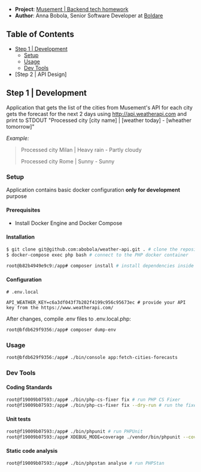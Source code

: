 - **Project**: [Musement | Backend tech homework](https://gist.github.com/hpatoio/3aeea8159fb9046a2feba75d39a8d21e)
- **Author**: Anna Bobola, Senior Software Developer at [Boldare](https://www.boldare.com/) 

<!-- TABLE OF CONTENTS -->

## Table of Contents
- [Step 1 | Development](#step-1--development)
    * [Setup](#setup)
    * [Usage](#usage)
    * [Dev Tools](#dev-tools)
- [Step 2 | API Design]

## Step 1 | Development

Application that gets the list of the cities from Musement's API for each city gets the forecast for the next 2 days using http://api.weatherapi.com and print to STDOUT "Processed city [city name] | [weather today] - [wheather tomorrow]"

*Example:*
> Processed city Milan | Heavy rain - Partly cloudy
>
> Processed city Rome | Sunny - Sunny

### Setup

Application contains basic docker configuration **only for development** purpose

#### Prerequisites

- Install Docker Engine and Docker Compose

#### Installation

```bash
$ git clone git@github.com:abobola/weather-api.git . # clone the repository
$ docker-compose exec php bash # connect to the PHP docker container

root@b82b4949e9c9:/app# composer install # install dependencies inside the container
```

#### Configuration
```dotenv
# .env.local

API_WEATHER_KEY=c6a3df043f7b202f4199c956c95673ec # provide your API key from the https://www.weatherapi.com/
```
After changes, compile .env files to .env.local.php:

```bash
root@bfdb629f9356:/app# composer dump-env
```
### Usage

```bash
root@bfdb629f9356:/app# ./bin/console app:fetch-cities-forecasts
```

### Dev Tools

#### Coding Standards

```bash
root@f19009b07593:/app# ./bin/php-cs-fixer fix # run PHP CS Fixer
root@f19009b07593:/app# ./bin/php-cs-fixer fix --dry-run # run the fixer without making changes
```

#### Unit tests
```bash
root@f19009b07593:/app# ./bin/phpunit # run PHPUnit
root@f19009b07593:/app# XDEBUG_MODE=coverage ./vendor/bin/phpunit --coverage-html var/coverage-report # run PHPUnit with coverage report
```

#### Static code analysis
```bash
root@f19009b07593:/app# ./bin/phpstan analyse # run PHPStan
```